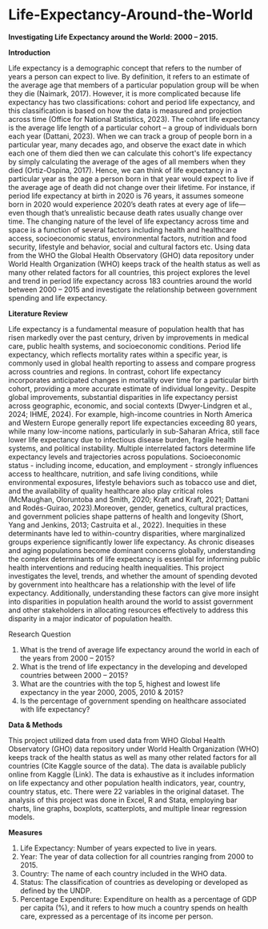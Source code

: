 # Life-Expectancy-Around-the-World

**Investigating Life Expectancy around the World: 2000 – 2015.**

**Introduction**

Life expectancy is a demographic concept that refers to the number of years a person can expect to live. By definition, it refers to an estimate of the average age that members of a particular population group will be when they die (Naimark, 2017). However, it is more complicated because life expectancy has two classifications: cohort and period life expectancy, and this classification is based on how the data is measured and projection across time (Office for National Statistics, 2023). The cohort life expectancy is the average life length of a particular cohort – a group of individuals born each year (Dattani, 2023). When we can track a group of people born in a particular year, many decades ago, and observe the exact date in which each one of them died then we can calculate this cohort's life expectancy by simply calculating the average of the ages of all members when they died (Ortiz-Ospina, 2017). Hence, we can think of life expectancy in a particular year as the age a person born in that year would expect to live if the average age of death did not change over their lifetime. For instance, if period life expectancy at birth in 2020 is 76 years, it assumes someone born in 2020 would experience 2020’s death rates at every age of life—even though that’s unrealistic because death rates usually change over time. The changing nature of the level of life expectancy across time and space is a function of several factors including health and healthcare access, socioeconomic status, environmental factors, nutrition and food security, lifestyle and behavior, social and cultural factors etc. Using data from the WHO the Global Health Observatory (GHO) data repository under World Health Organization (WHO) keeps track of the health status as well as many other related factors for all countries, this project explores the level and trend in period life expectancy across 183 countries around the world between 2000 – 2015 and investigate the relationship between government spending and life expectancy. 

**Literature Review**

Life expectancy is a fundamental measure of population health that has risen markedly over the past century, driven by improvements in medical care, public health systems, and socioeconomic conditions. Period life expectancy, which reflects mortality rates within a specific year, is commonly used in global health reporting to assess and compare progress across countries and regions. In contrast, cohort life expectancy incorporates anticipated changes in mortality over time for a particular birth cohort, providing a more accurate estimate of individual longevity.. Despite global improvements, substantial disparities in life expectancy persist across geographic, economic, and social contexts (Dwyer-Lindgren et al., 2024; IHME, 2024). For example, high-income countries in North America and Western Europe generally report life expectancies exceeding 80 years, while many low-income nations, particularly in sub-Saharan Africa, still face lower life expectancy due to infectious disease burden, fragile health systems, and political instability.
Multiple interrelated factors determine life expectancy levels and trajectories across populations. Socioeconomic status - including income, education, and employment - strongly influences access to healthcare, nutrition, and safe living conditions, while environmental exposures, lifestyle behaviors such as tobacco use and diet, and the availability of quality healthcare also play critical roles (McMaughan, Oloruntoba and Smith, 2020; Kraft and Kraft, 2021; Dattani and Rodés-Guirao, 2023).Moreover, gender, genetics, cultural practices, and government policies shape patterns of health and longevity (Short, Yang and Jenkins, 2013; Castruita et al., 2022). Inequities in these determinants have led to within-country disparities, where marginalized groups experience significantly lower life expectancy. As chronic diseases and aging populations become dominant concerns globally, understanding the complex determinants of life expectancy is essential for informing public health interventions and reducing health inequalities. This project investigates the level, trends, and whether the amount of spending devoted by government into healthcare has a relationship with the level of life expectancy. Additionally, understanding these factors can give more insight into disparities in population health around the world to assist government and other stakeholders in allocating resources effectively to address this disparity in a major indicator of population health. 

Research Question

1.	What is the trend of average life expectancy around the world in each of the years from 2000 – 2015?
2.	What is the trend of life expectancy in the developing and developed countries between 2000 – 2015? 
3.	What are the countries with the top 5, highest and lowest life expectancy in the year 2000, 2005, 2010 & 2015?
4.	Is the percentage of government spending on healthcare associated with life expectancy?
   
**Data & Methods**

This project utilized data from  used data from WHO Global Health Observatory (GHO) data repository under World Health Organization (WHO) keeps track of the health status as well as many other related factors for all countries (Cite Kaggle source of the data). The data is available publicly online from Kaggle (Link). The data is exhaustive as it includes information on life expectancy and other population health indicators, year, country, country status, etc. There were 22 variables in the original dataset. The analysis of this project was done in Excel, R and Stata, employing bar charts, line graphs, boxplots, scatterplots, and multiple linear regression models.

**Measures**

1. Life Expectancy: Number of years expected to live in years.
2. Year: The year of data collection for all countries ranging from 2000 to 2015.
3. Country: The name of each country included in the WHO data.
4. Status: The classification of  countries as  developing or developed as defined by the UNDP.
5. Percentage Expenditure: Expenditure on health as a percentage of GDP per capita (%), and it refers to how much a country spends on health care, expressed as a percentage of its income per person.
